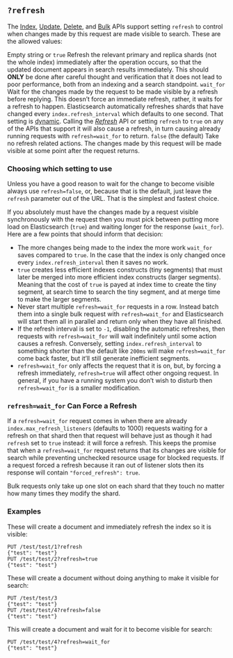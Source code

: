 ## `?refresh`

The [Index](docs-index_.html "Index API"), [Update](docs-update.html "Update API"), [Delete](docs-delete.html "Delete API"), and [Bulk](docs-bulk.html "Bulk API") APIs support setting `refresh` to control when changes made by this request are made visible to search. These are the allowed values:

Empty string or `true`
     Refresh the relevant primary and replica shards (not the whole index) immediately after the operation occurs, so that the updated document appears in search results immediately. This should **ONLY** be done after careful thought and verification that it does not lead to poor performance, both from an indexing and a search standpoint. 
`wait_for`
     Wait for the changes made by the request to be made visible by a refresh before replying. This doesn’t force an immediate refresh, rather, it waits for a refresh to happen. Elasticsearch automatically refreshes shards that have changed every `index.refresh_interval` which defaults to one second. That setting is [dynamic](index-modules.html#dynamic-index-settings "Dynamic index settingsedit"). Calling the [_Refresh_](indices-refresh.html "Refresh") API or setting `refresh` to `true` on any of the APIs that support it will also cause a refresh, in turn causing already running requests with `refresh=wait_for` to return. 
`false` (the default) 
     Take no refresh related actions. The changes made by this request will be made visible at some point after the request returns. 

### Choosing which setting to use

Unless you have a good reason to wait for the change to become visible always use `refresh=false`, or, because that is the default, just leave the `refresh` parameter out of the URL. That is the simplest and fastest choice.

If you absolutely must have the changes made by a request visible synchronously with the request then you must pick between putting more load on Elasticsearch (`true`) and waiting longer for the response (`wait_for`). Here are a few points that should inform that decision:

  * The more changes being made to the index the more work `wait_for` saves compared to `true`. In the case that the index is only changed once every `index.refresh_interval` then it saves no work. 
  * `true` creates less efficient indexes constructs (tiny segments) that must later be merged into more efficient index constructs (larger segments). Meaning that the cost of `true` is payed at index time to create the tiny segment, at search time to search the tiny segment, and at merge time to make the larger segments. 
  * Never start multiple `refresh=wait_for` requests in a row. Instead batch them into a single bulk request with `refresh=wait_for` and Elasticsearch will start them all in parallel and return only when they have all finished. 
  * If the refresh interval is set to `-1`, disabling the automatic refreshes, then requests with `refresh=wait_for` will wait indefinitely until some action causes a refresh. Conversely, setting `index.refresh_interval` to something shorter than the default like `200ms` will make `refresh=wait_for` come back faster, but it’ll still generate inefficient segments. 
  * `refresh=wait_for` only affects the request that it is on, but, by forcing a refresh immediately, `refresh=true` will affect other ongoing request. In general, if you have a running system you don’t wish to disturb then `refresh=wait_for` is a smaller modification. 



### `refresh=wait_for` Can Force a Refresh

If a `refresh=wait_for` request comes in when there are already `index.max_refresh_listeners` (defaults to 1000) requests waiting for a refresh on that shard then that request will behave just as though it had `refresh` set to `true` instead: it will force a refresh. This keeps the promise that when a `refresh=wait_for` request returns that its changes are visible for search while preventing unchecked resource usage for blocked requests. If a request forced a refresh because it ran out of listener slots then its response will contain `"forced_refresh": true`.

Bulk requests only take up one slot on each shard that they touch no matter how many times they modify the shard.

### Examples

These will create a document and immediately refresh the index so it is visible:
    
    
    PUT /test/test/1?refresh
    {"test": "test"}
    PUT /test/test/2?refresh=true
    {"test": "test"}

These will create a document without doing anything to make it visible for search:
    
    
    PUT /test/test/3
    {"test": "test"}
    PUT /test/test/4?refresh=false
    {"test": "test"}

This will create a document and wait for it to become visible for search:
    
    
    PUT /test/test/4?refresh=wait_for
    {"test": "test"}
